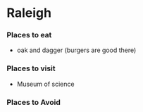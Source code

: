 # Raleigh

### Places to eat

- oak and dagger (burgers are good there)

### Places to visit

- Museum of science

### Places to Avoid
